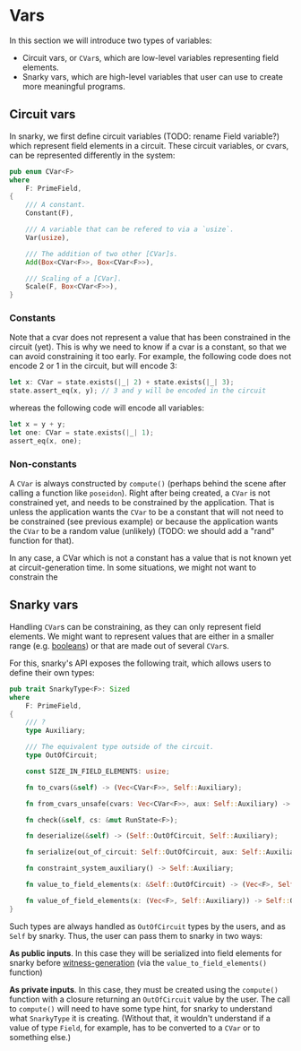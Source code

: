 # Vars

In this section we will introduce two types of variables:

* Circuit vars, or `CVar`s, which are low-level variables representing field elements.
* Snarky vars, which are high-level variables that user can use to create more meaningful programs.

## Circuit vars

In snarky, we first define circuit variables (TODO: rename Field variable?) which represent field elements in a circuit.
These circuit variables, or cvars, can be represented differently in the system:

```rust
pub enum CVar<F>
where
    F: PrimeField,
{
    /// A constant.
    Constant(F),

    /// A variable that can be refered to via a `usize`.
    Var(usize),

    /// The addition of two other [CVar]s.
    Add(Box<CVar<F>>, Box<CVar<F>>),

    /// Scaling of a [CVar].
    Scale(F, Box<CVar<F>>),
}
```

### Constants

Note that a cvar does not represent a value that has been constrained in the circuit (yet).
This is why we need to know if a cvar is a constant, so that we can avoid constraining it too early. 
For example, the following code does not encode 2 or 1 in the circuit, but will encode 3:

```rust
let x: CVar = state.exists(|_| 2) + state.exists(|_| 3);
state.assert_eq(x, y); // 3 and y will be encoded in the circuit
```

whereas the following code will encode all variables:

```rust
let x = y + y;
let one: CVar = state.exists(|_| 1);
assert_eq(x, one);
```

### Non-constants

A `CVar` is always constructed by `compute()` (perhaps behind the scene after calling a function like `poseidon`).
Right after being created, a `CVar` is not constrained yet, and needs to be constrained by the application.
That is unless the application wants the `CVar` to be a constant that will not need to be constrained (see previous example) or because the application wants the `CVar` to be a random value (unlikely) (TODO: we should add a "rand" function for that).

In any case, a CVar which is not a constant has a value that is not known yet at circuit-generation time.
In some situations, we might not want to constrain the 

## Snarky vars

Handling `CVar`s can be constraining, as they can only represent field elements.
We might want to represent values that are either in a smaller range (e.g. [booleans](./booleans.md)) or that are made out of several `CVar`s.

For this, snarky's API exposes the following trait, which allows users to define their own types:

```rust
pub trait SnarkyType<F>: Sized
where
    F: PrimeField,
{
    /// ?
    type Auxiliary;

    /// The equivalent type outside of the circuit.
    type OutOfCircuit;

    const SIZE_IN_FIELD_ELEMENTS: usize;

    fn to_cvars(&self) -> (Vec<CVar<F>>, Self::Auxiliary);

    fn from_cvars_unsafe(cvars: Vec<CVar<F>>, aux: Self::Auxiliary) -> Self;

    fn check(&self, cs: &mut RunState<F>);

    fn deserialize(&self) -> (Self::OutOfCircuit, Self::Auxiliary);

    fn serialize(out_of_circuit: Self::OutOfCircuit, aux: Self::Auxiliary) -> Self;

    fn constraint_system_auxiliary() -> Self::Auxiliary;

    fn value_to_field_elements(x: &Self::OutOfCircuit) -> (Vec<F>, Self::Auxiliary);

    fn value_of_field_elements(x: (Vec<F>, Self::Auxiliary)) -> Self::OutOfCircuit;
}
```

Such types are always handled as `OutOfCircuit` types by the users, and as `Self` by snarky.
Thus, the user can pass them to snarky in two ways:

**As public inputs**. In this case they will be serialized into field elements for snarky before [witness-generation](./witness-generation.md) (via the `value_to_field_elements()` function)

**As private inputs**. In this case, they must be created using the `compute()` function with a closure returning an `OutOfCircuit` value by the user. The call to `compute()` will need to have some type hint, for snarky to understand what `SnarkyType` it is creating. (Without that, it wouldn't understand if a value of type `Field`, for example, has to be converted to a `CVar` or to something else.)
